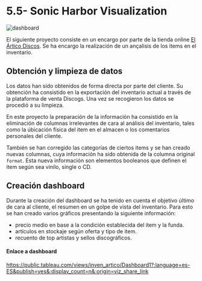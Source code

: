 # 5.5- Sonic Harbor Visualization

![dashboard](https://github.com/jvr0/5.5-visualization/blob/main/img/dashboard.png)

El siguiente proyecto consiste en un encargo por parte de la tienda online [El Ártico Discos](https://www.discogs.com/es/seller/elarticodiscos/profile "El Ártico Discos"). Se ha encargo la realización de un ançalisis de los items en el inventario.

## Obtención y limpieza de datos
Los datos han sido obtenidos de forma directa por parte del cliente. Su obtención ha consistido en la exportación del inventario actual a través de la plataforma de venta Discogs. Una vez se recogieron los datos se procedió a su limpieza.

En este proyecto la preparación de la información ha consistido en la eliminación de columnas irrelevantes de cara al análisis del inventario, tales como la úbicación física del item en el almacen o los comentarios personales del cliente.

También se han corregido las categorías de ciertos items y se han creado nuevas columnas, cuya información ha sido obtenida de la columna original `format`. Esta nueva información son elementos booleanos que definen el item según sea vinilo, single o CD. 

## Creación dashboard

Durante la creación del dashboard se ha tenido en cuenta el objetivo último de cara al cliente, el resumen en un golpe de vista del inventario. Para esto se han creado varios gráficos presentando la siguiente información:
- precio medio en base a la condición establecida del item y la funda.
- artículos en stockaje según oferta y tipo de item.
- recuento de top artistas y sellos discográficos.

#### Enlace a dashboard

https://public.tableau.com/views/inven_artico/Dashboard1?:language=es-ES&publish=yes&:display_count=n&:origin=viz_share_link